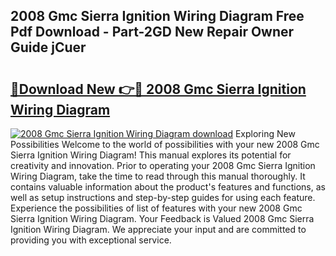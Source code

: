 ## 2008 Gmc Sierra Ignition Wiring Diagram Free Pdf Download - Part-2GD New Repair Owner Guide jCuer

# <h2><a href="http://dfq9yh.blite.top/?on=2008+Gmc+Sierra+Ignition+Wiring+Diagram">🔗Download New 👉🔴 2008 Gmc Sierra Ignition Wiring Diagram</a></h2>

[![2008 Gmc Sierra Ignition Wiring Diagram download](https://i.imgur.com/lujVjoI.png)](http://dfq9yh.blite.top/?on=2008+Gmc+Sierra+Ignition+Wiring+Diagram)
Exploring New Possibilities Welcome to the world of possibilities with your new 2008 Gmc Sierra Ignition Wiring Diagram! This manual explores its potential for creativity and innovation. Prior to operating your 2008 Gmc Sierra Ignition Wiring Diagram, take the time to read through this manual thoroughly. It contains valuable information about the product's features and functions, as well as setup instructions and step-by-step guides for using each feature. Experience the possibilities of list of features with your new 2008 Gmc Sierra Ignition Wiring Diagram. Your Feedback is Valued 2008 Gmc Sierra Ignition Wiring Diagram. We appreciate your input and are committed to providing you with exceptional service.

